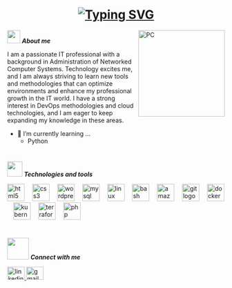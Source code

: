 <h1 align="center"><a href="https://git.io/typing-svg"><img src="https://readme-typing-svg.demolab.com?font=Courier+Prime&size=40&pause=1000&color=F7F7F7&center=true&width=800&height=60&lines=Hello+World!+I'm+Miriam+Ruiz" alt="Typing SVG" /></a></h1>
<!--  -->
<img align="right" width=200px alt="PC" src="https://media4.giphy.com/media/v1.Y2lkPTc5MGI3NjExMTFybnZsazV6a2lwMDdwdWp6OG12eGw5NHVtMXpwZmN5cXR2aWozNSZlcD12MV9pbnRlcm5hbF9naWZfYnlfaWQmY3Q9Zw/citBl9yPwnUOs/giphy.webp" />

<img src="https://media.giphy.com/media/ObNTw8Uzwy6KQ/giphy.gif" width="30px">&nbsp;***About me***

I am a passionate IT professional with a background in Administration of Networked Computer Systems. Technology excites me, and I am always striving to learn new tools and methodologies that can optimize environments and enhance my professional growth in the IT world. I have a strong interest in DevOps methodologies and cloud technologies, and I am eager to keep expanding my knowledge in these areas.
- 🌱 I’m currently learning ...
  - Python

<h1></h1>

<img src="https://media2.giphy.com/media/v1.Y2lkPTc5MGI3NjExaGxlaGllYXptYXRiYm1jMDlibTZpMnpybnVidmlkeDJyZzh0ZzZ6aCZlcD12MV9pbnRlcm5hbF9naWZfYnlfaWQmY3Q9cw/l378yjDKofRszKaAw/giphy.webp" width="35px">&nbsp;***Technologies and tools***

<div align="left">
  <img src="https://cdn.jsdelivr.net/gh/devicons/devicon/icons/html5/html5-original.svg" height="40" alt="html5 logo"  />
  <img width="10" />
  <img src="https://cdn.jsdelivr.net/gh/devicons/devicon/icons/css3/css3-original.svg" height="40" alt="css3 logo"  />
  <img width="10" />
  <img src="https://cdn.simpleicons.org/wordpress/21759B" height="40" alt="wordpress logo"  />
  <img width="10" />
  <img src="https://cdn.jsdelivr.net/gh/devicons/devicon/icons/mysql/mysql-original.svg" height="40" alt="mysql logo"  />
  <img width="10" />
  <img src="https://cdn.simpleicons.org/linux/FCC624" height="40" alt="linux logo"  />
  <img width="10" />
  <img src="https://cdn.jsdelivr.net/gh/devicons/devicon/icons/bash/bash-original.svg" height="40" alt="bash logo"  />
  <img width="10" />
  <img src="https://cdn.jsdelivr.net/gh/devicons/devicon/icons/amazonwebservices/amazonwebservices-original-wordmark.svg" height="40" alt="amazonwebservices logo"  />
  <img width="10" />
  <img src="https://cdn.jsdelivr.net/gh/devicons/devicon/icons/git/git-original.svg" height="40" alt="git logo"  />
  <img width="10" />
  <img src="https://cdn.simpleicons.org/docker/2496ED" height="40" alt="docker logo"  />
  <img width="10" />
  <img src="https://cdn.jsdelivr.net/gh/devicons/devicon/icons/kubernetes/kubernetes-plain.svg" height="40" alt="kubernetes logo"  />
  <img width="10" />
  <img src="https://cdn.jsdelivr.net/gh/devicons/devicon/icons/terraform/terraform-original.svg" height="40" alt="terraform logo"  />
  <img width="10" />
  <img src="https://cdn.jsdelivr.net/gh/devicons/devicon/icons/php/php-original.svg" height="40" alt="php logo"  />
</div>

###

<h1></h1>

<img src="https://media4.giphy.com/media/v1.Y2lkPTc5MGI3NjExd295b2FqbzE4bDYzdGF5Nmo3YmFuN2xlamVucXVkZGF1dTJ5cXlwbiZlcD12MV9pbnRlcm5hbF9naWZfYnlfaWQmY3Q9cw/PZJ3gX1JFjjfRK7MZl/giphy.webp" width="50px">&nbsp;***Connect with me***

<div align="left">
  <a href="https://www.linkedin.com/in/miriam-ruiz-9000532a1/" target="_blank">
    <img src="https://raw.githubusercontent.com/maurodesouza/profile-readme-generator/master/src/assets/icons/social/linkedin/default.svg" width="40" height="30" alt="linkedin logo"  />
  </a>
  <a href="mailto:miriamruiz142@gmail.com" target="_blank">
    <img src="https://raw.githubusercontent.com/maurodesouza/profile-readme-generator/master/src/assets/icons/social/gmail/default.svg" width="40" height="30" alt="gmail logo"  />
  </a>
</div>

<!---
miriamruiz2/miriamruiz2 is a ✨ special ✨ repository because its `README.md` (this file) appears on your GitHub profile.
You can click the Preview link to take a look at your changes.
--->

